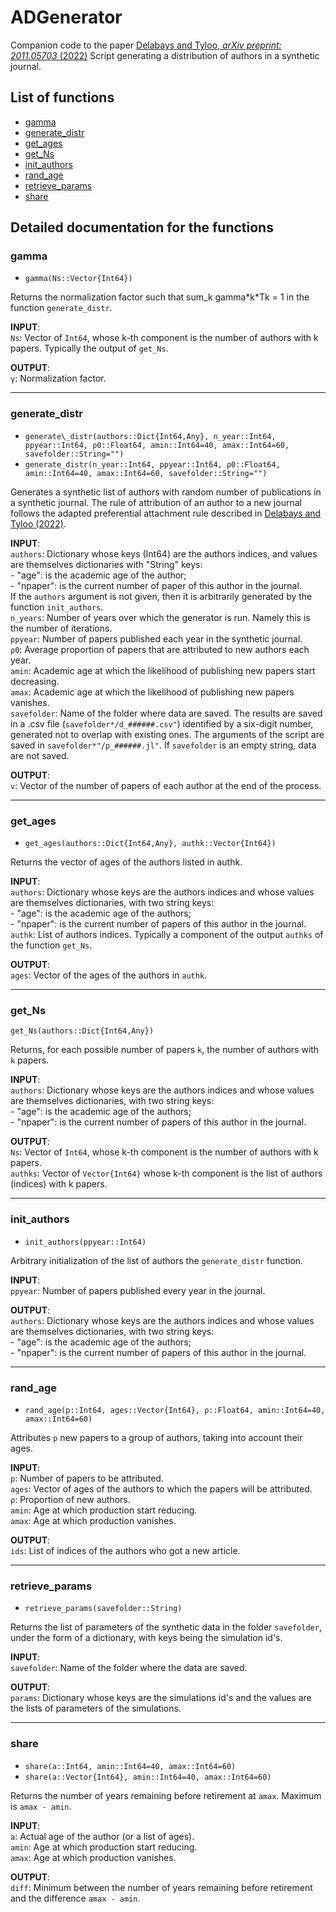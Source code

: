 # ADGenerator
Companion code to the paper [Delabays and Tyloo, *arXiv preprint: 2011.05703* (2022)](https://arxiv.org/abs/2011.05703)
Script generating a distribution of authors in a synthetic journal.




## List of functions
- [gamma](#gamma)
- [generate\_distr](#generate\_distr)
- [get\_ages](#get\_ages)
- [get\_Ns](#get\_Ns)
- [init\_authors](#init\_authors)
- [rand\_age](rand\_age)
- [retrieve\_params](#retrieve\_params)
- [share](#share)


## Detailed documentation for the functions

### gamma

- `gamma(Ns::Vector{Int64})`

Returns the normalization factor such that sum\_k gamma\*k\*Tk = 1 in the function `generate_distr`.

**INPUT**:\
`Ns`: Vector of `Int64`, whose k-th component is the number of authors with k papers. Typically the output of `get_Ns`.

**OUTPUT**:\
`γ`: Normalization factor.

---

### generate\_distr

- `generate\_distr(authors::Dict{Int64,Any}, n_year::Int64, ppyear::Int64, ρ0::Float64, amin::Int64=40, amax::Int64=60, savefolder::String="")`
- `generate_distr(n_year::Int64, ppyear::Int64, ρ0::Float64, amin::Int64=40, amax::Int64=60, savefolder::String="")`

Generates a synthetic list of authors with random number of publications in a synthetic journal. The rule of attribution of an author to a new journal follows the adapted preferential attachment rule described in [Delabays and Tyloo (2022)](https://arxiv.org/abs/2011.05703). 

**INPUT**:\
`authors`: Dictionary whose keys (Int64) are the authors indices, and values are themselves dictionaries with "String" keys:\
	- "age": is the academic age of the author;\
	- "npaper": is the current number of paper of this author in the journal.\
If the `authors` argument is not given, then it is arbitrarily generated by the function `init_authors`.\
`n_years`: Number of years over which the generator is run. Namely this is the number of iterations.\
`ppyear`: Number of papers published each year in the synthetic journal.\
`ρ0`: Average proportion of papers that are attributed to new authors each year.\
`amin`: Academic age at which the likelihood of publishing new papers start decreasing.\
`amax`: Academic age at which the likelihood of publishing new papers vanishes.\
`savefolder`: Name of the folder where data are saved. The results are saved in a .csv file (`savefolder*/d_######.csv"`) identified by a six-digit number, generated not to overlap with existing ones. The arguments of the script are saved in `savefolder*"/p_######.jl"`. If `savefolder` is an empty string, data are not saved.

**OUTPUT**:\
`v`: Vector of the number of papers of each author at the end of the process.

---

### get\_ages

- `get_ages(authors::Dict{Int64,Any}, authk::Vector{Int64})`

Returns the vector of ages of the authors listed in authk.

**INPUT**:\
`authors`: Dictionary whose keys are the authors indices and whose values are themselves dictionaries, with two string keys:\
        - "age": is the academic age of the authors;\
        - "npaper": is the current number of papers of this author in the journal.\
`authk`: List of authors indices. Typically a component of the output `authks` of the function `get_Ns`.

**OUTPUT**:\
`ages`: Vector of the ages of the authors in `authk`.

---

### get\_Ns

`get_Ns(authors::Dict{Int64,Any})`

Returns, for each possible number of papers `k`, the number of authors with `k` papers.

**INPUT**:\
`authors`: Dictionary whose keys are the authors indices and whose values are themselves dictionaries, with two string keys:\
        - "age": is the academic age of the authors;\
        - "npaper": is the current number of papers of this author in the journal.

**OUTPUT**:\
`Ns`: Vector of `Int64`, whose k-th component is the number of authors with k papers.\
`authks`: Vector of `Vector{Int64}` whose k-th component is the list of authors (indices) with k papers.

---

### init\_authors

- `init_authors(ppyear::Int64)`

Arbitrary initialization of the list of authors the `generate_distr` function. 

**INPUT**:\
`ppyear`: Number of papers published every year in the journal.

**OUTPUT**:\
`authors`: Dictionary whose keys are the authors indices and whose values are themselves dictionaries, with two string keys:\
        - "age": is the academic age of the authors;\
        - "npaper": is the current number of papers of this author in the journal.

---

### rand\_age

- `rand_age(p::Int64, ages::Vector{Int64}, ρ::Float64, amin::Int64=40, amax::Int64=60)`

Attributes `p` new papers to a group of authors, taking into account their ages.

**INPUT**:\
`p`: Number of papers to be attributed.\
`ages`: Vector of ages of the authors to which the papers will be attributed.\
`ρ`: Proportion of new authors.\
`amin`: Age at which production start reducing.\
`amax`: Age at which production vanishes.

**OUTPUT**:\
`ids`: List of indices of the authors who got a new article.

---

### retrieve\_params

- `retrieve_params(savefolder::String)`

Returns the list of parameters of the synthetic data in the folder `savefolder`, under the form of a dictionary, with keys being the simulation id's. 

**INPUT**:\
`savefolder`: Name of the folder where the data are saved.

**OUTPUT**:\
`params`: Dictionary whose keys are the simulations id's and the values are the lists of parameters of the simulations. 

---

### share

- `share(a::Int64, amin::Int64=40, amax::Int64=60)`
- `share(a::Vector{Int64}, amin::Int64=40, amax::Int64=60)`

Returns the number of years remaining before retirement at `amax`. Maximum is `amax - amin`.

**INPUT**:\
`a`: Actual age of the author (or a list of ages).\
`amin`: Age at which production start reducing.\
`amax`: Age at which production vanishes.

**OUTPUT**:\
`diff`: Minimum between the number of years remaining before retirement and the difference `amax - amin`.



